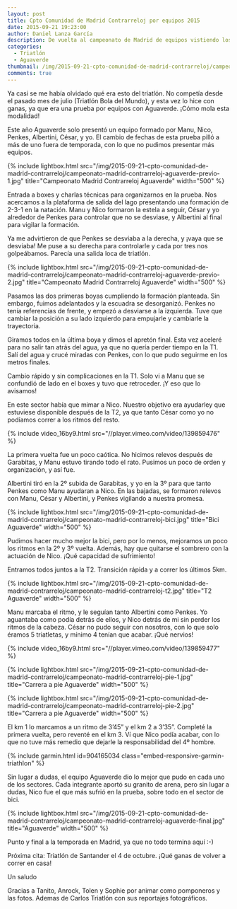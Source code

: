```yaml
---
layout: post
title: Cpto Comunidad de Madrid Contrarreloj por equipos 2015
date: 2015-09-21 19:23:00
author: Daniel Lanza García
description: De vuelta al campeonato de Madrid de equipos vistiendo los colores de Aguaverde. Formé equipo con Manu, Nico, Penkes, Albertini y César.
categories:
  - Triatlón
  - Aguaverde
thumbnail: /img/2015-09-21-cpto-comunidad-de-madrid-contrarreloj/campeonato-madrid-contrarreloj-aguaverde-final.jpg
comments: true
---
```


Ya casi se me había olvidado qué era esto del triatlón. No competía desde el pasado mes de julio (Triatlón Bola del Mundo), y esta vez lo hice con ganas, ya que era una prueba por equipos con Aguaverde. ¡Cómo mola esta modalidad!

Este año Aguaverde solo presentó un equipo formado por Manu, Nico, Penkes, Albertini, César, y yo. El cambio de fechas de esta prueba pilló a más de uno fuera de temporada, con lo que no pudimos presentar más equipos.

{% include lightbox.html src="/img/2015-09-21-cpto-comunidad-de-madrid-contrarreloj/campeonato-madrid-contrarreloj-aguaverde-previo-1.jpg" title="Campeonato Madrid Contrarreloj Aguaverde" width="500" %}

Entrada a boxes y charlas técnicas para organizarnos en la prueba. Nos acercamos a la plataforma de salida del lago presentando una formación de 2-3-1 en la natación. Manu y Nico formaron la estela a seguir, César y yo alrededor de Penkes para controlar que no se desviase, y Albertini al final para vigilar la formación.

Ya me advirtieron de que Penkes se desviaba a la derecha, y ¡vaya que se desviaba! Me puse a su derecha para controlarle y cada por tres nos golpeábamos. Parecía una salida loca de triatlón.

{% include lightbox.html src="/img/2015-09-21-cpto-comunidad-de-madrid-contrarreloj/campeonato-madrid-contrarreloj-aguaverde-previo-2.jpg" title="Campeonato Madrid Contrarreloj Aguaverde" width="500" %}

Pasamos las dos primeras boyas cumpliendo la formación planteada. Sin embargo, fuimos adelantados y la escuadra se desorganizó. Penkes no tenía referencias de frente, y empezó a desviarse a la izquierda. Tuve que cambiar la posición a su lado izquierdo para empujarle y cambiarle la trayectoria.

Giramos todos en la última boya y dimos el apretón final. Esta vez aceleré para no salir tan atrás del agua, ya que no quería perder tiempo en la T1. Salí del agua y crucé miradas con Penkes, con lo que pudo seguirme en los metros finales.

Cambio rápido y sin complicaciones en la T1. Solo vi a Manu que se confundió de lado en el boxes y tuvo que retroceder. ¡Y eso que lo avisamos!

En este sector había que mimar a Nico. Nuestro objetivo era ayudarley que estuviese disponible después de la T2, ya que tanto César como yo no podíamos correr a los ritmos del resto. 

{% include video_16by9.html src="//player.vimeo.com/video/139859476" %}

La primera vuelta fue un poco caótica. No hicimos relevos después de Garabitas, y Manu estuvo tirando todo el rato. Pusimos un poco de orden y organización, y así fue.

Albertini tiró en la 2º subida de Garabitas, y yo en la 3º para que tanto Penkes como Manu ayudaran a Nico. En las bajadas, se formaron relevos con Manu, César y Albertini, y Penkes vigilando a nuestra promesa.

{% include lightbox.html src="/img/2015-09-21-cpto-comunidad-de-madrid-contrarreloj/campeonato-madrid-contrarreloj-bici.jpg" title="Bici Aguaverde" width="500" %}

Pudimos hacer mucho mejor la bici, pero por lo menos, mejoramos un poco los ritmos en la 2º y 3º vuelta. Además, hay que quitarse el sombrero con la actuación de Nico. ¡Qué capacidad de sufrimiento!

Entramos todos juntos a la T2. Transición rápida y a correr los últimos 5km.

{% include lightbox.html src="/img/2015-09-21-cpto-comunidad-de-madrid-contrarreloj/campeonato-madrid-contrarreloj-t2.jpg" title="T2 Aguaverde" width="500" %}

Manu marcaba el ritmo, y le seguían tanto Albertini como Penkes. Yo aguantaba como podía detrás de ellos, y Nico detrás de mi sin perder los ritmos de la cabeza. César no pudo seguir con nosotros, con lo que solo éramos 5 triatletas, y mínimo 4 tenían que acabar. ¡Qué nervios!

{% include video_16by9.html src="//player.vimeo.com/video/139859477" %}

{% include lightbox.html src="/img/2015-09-21-cpto-comunidad-de-madrid-contrarreloj/campeonato-madrid-contrarreloj-pie-1.jpg" title="Carrera a pie Aguaverde" width="500" %}

{% include lightbox.html src="/img/2015-09-21-cpto-comunidad-de-madrid-contrarreloj/campeonato-madrid-contrarreloj-pie-2.jpg" title="Carrera a pie Aguaverde" width="500" %}

El km 1 lo marcamos a un ritmo de 3’45” y el km 2 a 3’35”. Completé la primera vuelta, pero reventé en el km 3. Ví que Nico podía acabar, con lo que no tuve más remedio que dejarle la responsabilidad del 4º hombre.

{% include garmin.html id=904165034 class="embed-responsive-garmin-triathlon" %}

Sin lugar a dudas, el equipo Aguaverde dio lo mejor que pudo en cada uno de los sectores. Cada integrante aportó su granito de arena, pero sin lugar a dudas, Nico fue el que más sufrió en la prueba, sobre todo en el sector de bici.

{% include lightbox.html src="/img/2015-09-21-cpto-comunidad-de-madrid-contrarreloj/campeonato-madrid-contrarreloj-aguaverde-final.jpg" title="Aguaverde" width="500" %}

Punto y final a la temporada en Madrid, ya que no todo termina aquí :-)

Próxima cita: Triatlón de Santander el 4 de octubre. ¡Qué ganas de volver a correr en casa!

Un saludo

Gracias a Tanito, Anrock, Tolen y Sophie por animar como pomponeros y las fotos. Ademas de Carlos Triatlón con sus reportajes fotográficos.
